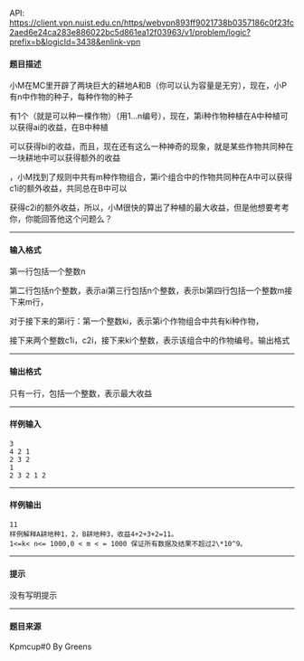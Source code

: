 API: https://client.vpn.nuist.edu.cn/https/webvpn893ff9021738b0357186c0f23fc2aed6e24ca283e886022bc5d861ea12f03963/v1/problem/logic?prefix=b&logicId=3438&enlink-vpn

#### 题目描述

小M在MC里开辟了两块巨大的耕地A和B（你可以认为容量是无穷），现在，小P有n中作物的种子，每种作物的种子

有1个（就是可以种一棵作物）（用1...n编号），现在，第i种作物种植在A中种植可以获得ai的收益，在B中种植

可以获得bi的收益，而且，现在还有这么一种神奇的现象，就是某些作物共同种在一块耕地中可以获得额外的收益

，小M找到了规则中共有m种作物组合，第i个组合中的作物共同种在A中可以获得c1i的额外收益，共同总在B中可以

获得c2i的额外收益，所以，小M很快的算出了种植的最大收益，但是他想要考考你，你能回答他这个问题么？

---

#### 输入格式

第一行包括一个整数n

第二行包括n个整数，表示ai第三行包括n个整数，表示bi第四行包括一个整数m接下来m行，

对于接下来的第i行：第一个整数ki，表示第i个作物组合中共有ki种作物，

接下来两个整数c1i，c2i，接下来ki个整数，表示该组合中的作物编号。输出格式

---

#### 输出格式

只有一行，包括一个整数，表示最大收益

---

#### 样例输入
```
3
4 2 1
2 3 2
1
2 3 2 1 2
```

---

#### 样例输出
```
11
样例解释A耕地种1，2，B耕地种3，收益4+2+3+2=11。
1<=k< n<= 1000,0 < m < = 1000 保证所有数据及结果不超过2\*10^9。
```

---

#### 提示

没有写明提示

---

#### 题目来源

Kpmcup#0 By Greens